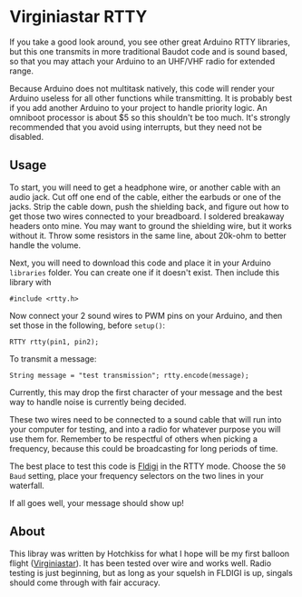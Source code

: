 Virginiastar RTTY
=================

If you take a good look around, you see other great Arduino RTTY libraries, 
but this one transmits in more traditional Baudot code and is sound based, so
that you may attach your Arduino to an UHF/VHF radio for extended range.

Because Arduino does not multitask natively, this code will render your 
Arduino useless for all other functions while transmitting. It is probably
best if you add another Arduino to your project to handle priority logic. An 
omniboot processor is about $5 so this shouldn't be too much. It's
strongly recommended that you avoid using interrupts, but they need not be 
disabled.

Usage
-----

To start, you will need to get a headphone wire, or another cable with an audio 
jack. Cut off one end of the cable, either the earbuds or one of the jacks. Strip 
the cable down, push the shielding back, and figure out how to get those two wires
connected to your breadboard. I soldered breakaway headers onto mine. You may want
to ground the shielding wire, but it works without it. Throw some resistors in the 
same line, about 20k-ohm to better handle the volume.

Next, you will need to download this code and place it in your Arduino `libraries` 
folder. You can create one if it doesn't exist. Then include this library with

    #include <rtty.h> 

Now connect your 2 sound wires to PWM pins on your Arduino, and then set those
in the following, before `setup()`: 

    RTTY rtty(pin1, pin2);

To transmit a message:

    String message = "test transmission"; rtty.encode(message);
 
Currently, this may drop the first character of your message and the best way
to handle noise is currently being decided. 

These two wires need to be connected to a sound cable that will run into your 
computer for testing, and into a radio for whatever purpose you will use them
for. Remember to be respectful of others when picking a frequency, because 
this could be broadcasting for long periods of time.

The best place to test this code is [Fldigi](http://www.w1hkj.com/Fldigi.html)
in the RTTY mode. Choose the `50 Baud` setting, place your frequency selectors 
on the two lines in your waterfall.

If all goes well, your message should show up!

About
-----

This libray was written by Hotchkiss for what I hope will be my first balloon flight 
([Virginiastar](http://hotchkissmade.com/blog/virginiastar/)). It has
been tested over wire and works well. Radio testing is just beginning, but as long as
your squelsh in FLDIGI is up, singals should come through with fair accuracy.